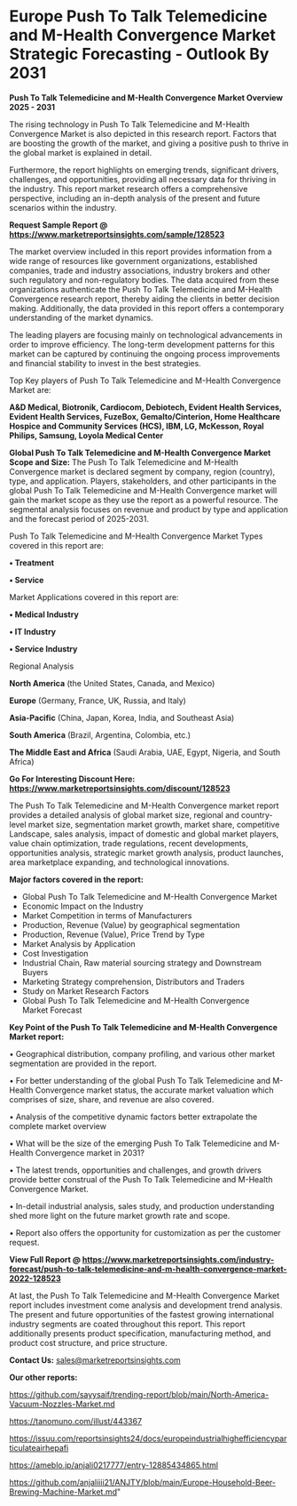  # Europe Push To Talk Telemedicine and M-Health Convergence Market Strategic Forecasting - Outlook By 2031

<Strong> Push To Talk Telemedicine and M-Health Convergence Market Overview 2025 - 2031</strong>

The rising technology in Push To Talk Telemedicine and M-Health Convergence Market is also depicted in this research report. Factors that are boosting the growth of the market, and giving a positive push to thrive in the global market is explained in detail.

Furthermore, the report highlights on emerging trends, significant drivers, challenges, and opportunities, providing all necessary data for thriving in the industry. This report market research offers a comprehensive perspective, including an in-depth analysis of the present and future scenarios within the industry.

<strong>Request Sample Report @ <a href=https://www.marketreportsinsights.com/sample/128523>https://www.marketreportsinsights.com/sample/128523</a></strong>

The market overview included in this report provides information from a wide range of resources like government organizations, established companies, trade and industry associations, industry brokers and other such regulatory and non-regulatory bodies. The data acquired from these organizations authenticate the Push To Talk Telemedicine and M-Health Convergence research report, thereby aiding the clients in better decision making. Additionally, the data provided in this report offers a contemporary understanding of the market dynamics.

The leading players are focusing mainly on technological advancements in order to improve efficiency. The long-term development patterns for this market can be captured by continuing the ongoing process improvements and financial stability to invest in the best strategies.

Top Key players of Push To Talk Telemedicine and M-Health Convergence Market are:

<strong>A&D Medical, Biotronik, Cardiocom, Debiotech, Evident Health Services, Evident Health Services, FuzeBox, Gemalto/Cinterion, Home Healthcare Hospice and Community Services (HCS), IBM, LG, McKesson, Royal Philips, Samsung, Loyola Medical Center</strong>

<strong><b>Global Push To Talk Telemedicine and M-Health Convergence Market Scope and Size:</b></strong>
The Push To Talk Telemedicine and M-Health Convergence market is declared segment by company, region (country), type, and application. Players, stakeholders, and other participants in the global Push To Talk Telemedicine and M-Health Convergence market will gain the market scope as they use the report as a powerful resource. The segmental analysis focuses on revenue and product by type and application and the forecast period of 2025-2031.

Push To Talk Telemedicine and M-Health Convergence Market Types covered in this report are:

<strong>• Treatment

• Service</strong>

Market Applications covered in this report are:

<strong>• Medical Industry

• IT Industry

• Service Industry</strong> 

Regional Analysis

<strong>North America</strong> (the United States, Canada, and Mexico)

<strong>Europe</strong> (Germany, France, UK, Russia, and Italy)

<strong>Asia-Pacific</strong> (China, Japan, Korea, India, and Southeast Asia)

<strong>South America</strong> (Brazil, Argentina, Colombia, etc.)

<strong>The Middle East and Africa</strong> (Saudi Arabia, UAE, Egypt, Nigeria, and South Africa)

<strong>Go For Interesting Discount Here: <a href=https://www.marketreportsinsights.com/discount/128523>https://www.marketreportsinsights.com/discount/128523</a></strong>

The Push To Talk Telemedicine and M-Health Convergence market report provides a detailed analysis of global market size, regional and country-level market size, segmentation market growth, market share, competitive Landscape, sales analysis, impact of domestic and global market players, value chain optimization, trade regulations, recent developments, opportunities analysis, strategic market growth analysis, product launches, area marketplace expanding, and technological innovations.

<strong><b>Major factors covered in the report:</b></strong>
<ul>
  <li>Global Push To Talk Telemedicine and M-Health Convergence Market </li>
  <li>Economic Impact on the Industry</li>
  <li>Market Competition in terms of Manufacturers</li>
  <li>Production, Revenue (Value) by geographical segmentation</li>
  <li>Production, Revenue (Value), Price Trend by Type</li>
  <li>Market Analysis by Application</li>
  <li>Cost Investigation</li>
  <li>Industrial Chain, Raw material sourcing strategy and Downstream Buyers</li>
  <li>Marketing Strategy comprehension, Distributors and Traders</li>
  <li>Study on Market Research Factors</li>
  <li>Global Push To Talk Telemedicine and M-Health Convergence Market Forecast</li>
</ul>

<strong><b>Key Point of the Push To Talk Telemedicine and M-Health Convergence Market report:</b></strong>

• Geographical distribution, company profiling, and various other market segmentation are provided in the report.

• For better understanding of the global Push To Talk Telemedicine and M-Health Convergence market status, the accurate market valuation which comprises of size, share, and revenue are also covered.

• Analysis of the competitive dynamic factors better extrapolate the complete market overview

• What will be the size of the emerging Push To Talk Telemedicine and M-Health Convergence market in 2031?

• The latest trends, opportunities and challenges, and growth drivers provide better construal of the Push To Talk Telemedicine and M-Health Convergence Market.

• In-detail industrial analysis, sales study, and production understanding shed more light on the future market growth rate and scope.

• Report also offers the opportunity for customization as per the customer request.

<strong><b>View Full Report @ <a href=https://www.marketreportsinsights.com/industry-forecast/push-to-talk-telemedicine-and-m-health-convergence-market-2022-128523>https://www.marketreportsinsights.com/industry-forecast/push-to-talk-telemedicine-and-m-health-convergence-market-2022-128523</a></b></strong>


At last, the Push To Talk Telemedicine and M-Health Convergence Market report includes investment come analysis and development trend analysis. The present and future opportunities of the fastest growing international industry segments are coated throughout this report. This report additionally presents product specification, manufacturing method, and product cost structure, and price structure.

<strong>Contact Us:</strong>
sales@marketreportsinsights.com

<strong>Our other reports:</strong>

<a href=https://github.com/sayysaif/trending-report/blob/main/North-America-Vacuum-Nozzles-Market.md>https://github.com/sayysaif/trending-report/blob/main/North-America-Vacuum-Nozzles-Market.md</a>

<a href=https://tanomuno.com/illust/443367>https://tanomuno.com/illust/443367</a>

<a href=https://issuu.com/reportsinsights24/docs/europeindustrialhighefficiencyparticulateairhepafi>https://issuu.com/reportsinsights24/docs/europeindustrialhighefficiencyparticulateairhepafi</a>

<a href=https://ameblo.jp/anjali0217777/entry-12885434865.html>https://ameblo.jp/anjali0217777/entry-12885434865.html</a>

<a href=https://github.com/anjaliiii21/ANJTY/blob/main/Europe-Household-Beer-Brewing-Machine-Market.md>https://github.com/anjaliiii21/ANJTY/blob/main/Europe-Household-Beer-Brewing-Machine-Market.md</a>"
